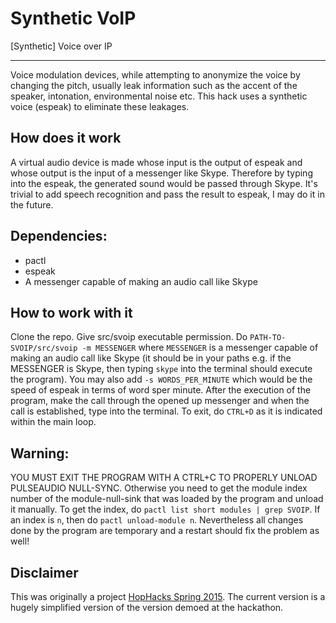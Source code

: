 # Synthetic VoIP
[Synthetic] Voice over IP

---

Voice modulation devices, while attempting to anonymize the voice by changing the pitch, usually leak information such as the accent of the speaker, intonation, environmental noise etc. 
This hack uses a synthetic voice (espeak) to eliminate these leakages.

## How does it work
A virtual audio device is made whose input is the output of espeak and whose output is the input of a messenger like Skype. Therefore by typing into the espeak, the generated sound would be passed through Skype.
It's trivial to add speech recognition and pass the result to espeak, I may do it in the future.

## Dependencies:
- pactl
- espeak
- A messenger capable of making an audio call like Skype

## How to work with it
Clone the repo. Give src/svoip executable permission. Do `PATH-TO-SVOIP/src/svoip -m MESSENGER` where `MESSENGER` is a messenger capable of making an audio call like Skype (it should be in your paths e.g. if the MESSENGER is Skype, then typing `skype` into the terminal should execute the program). You may also add `-s WORDS_PER_MINUTE` which would be the speed of espeak in terms of word sper minute.
After the execution of the program, make the call through the opened up messenger and when the call is established, type into the terminal.
To exit, do `CTRL+D` as it is indicated within the main loop.

## Warning:
YOU MUST EXIT THE PROGRAM WITH A CTRL+C TO PROPERLY UNLOAD PULSEAUDIO NULL-SYNC. Otherwise you need to get the module index number of the module-null-sink that was loaded by the program and unload it manually.
To get the index, do `pactl list short modules | grep SVOIP`. If an index is `n`, then do `pactl unload-module n`.
Nevertheless all changes done by the program are temporary and a restart should fix the problem as well!



## Disclaimer
This was originally a project [HopHacks Spring 2015](http://challengepost.com/software/watson-over-ip). The current version is a hugely simplified version of the version demoed at the hackathon.
